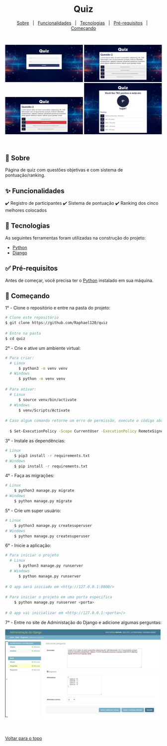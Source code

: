 <div align="center" id="top"> 
  <h1>Quiz</h1>
</div>

<p align="center">
  <a href="#sobre">Sobre</a> &#xa0; | &#xa0; 
  <a href="#funcionalidades">Funcionalidades</a> &#xa0; | &#xa0;
  <a href="#tecnologias">Tecnologias</a> &#xa0; | &#xa0;
  <a href="#pre-requisitos">Pré-requisitos</a> &#xa0; | &#xa0;
  <a href="#comecando">Começando</a>
</p>

<br>

<p align="center">
  <img alt="Página inicial" src="assets/images/pagina_inicial.jpeg" width=250>
  <img alt="Pergunta" src="assets/images/pergunta.jpeg" width=250>
  <img alt="Pergunta incorreta" src="assets/images/pergunta_incorreta.jpeg" width=250>
  <img alt="Classificação" src="assets/images/classificacao.jpeg" width=250>
</p>

<br>

## <div id="sobre">🎯 Sobre</div>

Página de quiz com questões objetivas e com sistema de pontuação/ranking.


## <div id="funcionalidades">✨ Funcionalidades</div>

✔️ Registro de participantes
✔️ Sistema de pontuação
✔️ Ranking dos cinco melhores colocados

## <div id="tecnologias">🚀 Tecnologias</div>

As seguintes ferramentas foram utilizadas na construção do projeto:

- [Python](https://www.python.org/)
- [Django](https://www.djangoproject.com/)


## <div id="pre-requisitos">✅ Pré-requisitos</div>

Antes de começar, você precisa ter o [Python](https://www.python.org/downloads/) instalado em sua máquina.


## <div id="comecando">🏁 Começando</div>

1° - Clone o repositório e entre na pasta do projeto:

```bash
# Clone este repositório
$ git clone https://github.com/Raphael120/quiz

# Entre na pasta
$ cd quiz
```

2° - Crie e ative um ambiente virtual:

```bash
# Para criar:
  # Linux
      $ python3 -m venv venv
  # Windows
      $ python -m venv venv

# Para ativar:
  # Linux
      $ source venv/bin/activate
  # Windows
      $ venv/Scripts/Activate

# Caso algum comando retorne um erro de permissão, execute o código abaixo e tente novamente:

  $ Set-ExecutionPolicy -Scope CurrentUser -ExecutionPolicy RemoteSigned
```

3° - Instale as dependências:

```bash
# Linux
    $ pip3 install -r requirements.txt
# Windows
    $ pip install -r requirements.txt
```

4° - Faça as migrações:

```bash
# Linux
    $ python3 manage.py migrate
# Windows
    $ python manage.py migrate
```

5° - Crie um super usuário:

```bash
# Linux
    $ python3 manage.py createsuperuser
# Windows
    $ python manage.py createsuperuser
```

6° - Inicie a aplicação:

```bash
# Para iniciar o projeto
  # Linux
      $ python3 manage.py runserver
  # Windows
      $ python manage.py runserver

# O app será iniciado em <http://127.0.0.1:8000/>

# Para iniciar o projeto em uma porta especifica
    $ python manage.py runserver <porta>

# O app vai inicializar em <http://127.0.0.1:<porta>/>
```

7° - Entre no site de Administação do Django e adicione algumas perguntas:

<p>
    <img alt="Adicionar pergunta" src="assets/images/adicionar_pergunta.jpeg" width=500>
</p>

&#xa0;

<a href="#top">Voltar para o topo</a>